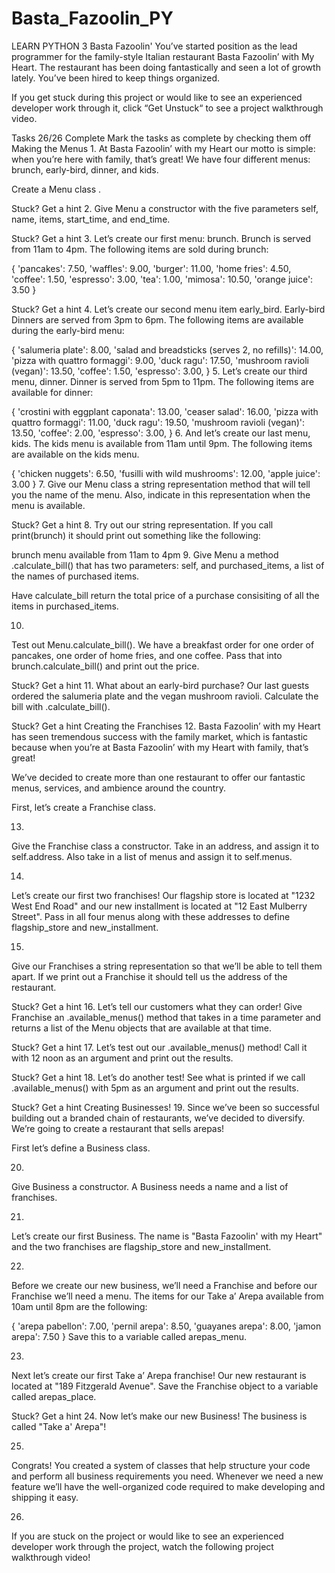 # Basta_Fazoolin_PY
LEARN PYTHON 3
Basta Fazoolin'
You’ve started position as the lead programmer for the family-style Italian restaurant Basta Fazoolin’ with My Heart. The restaurant has been doing fantastically and seen a lot of growth lately. You’ve been hired to keep things organized.

If you get stuck during this project or would like to see an experienced developer work through it, click “Get Unstuck“ to see a project walkthrough video.

Tasks
26/26 Complete
Mark the tasks as complete by checking them off
Making the Menus
1.
At Basta Fazoolin’ with my Heart our motto is simple: when you’re here with family, that’s great! We have four different menus: brunch, early-bird, dinner, and kids.

Create a Menu class .


Stuck? Get a hint
2.
Give Menu a constructor with the five parameters self, name, items, start_time, and end_time.


Stuck? Get a hint
3.
Let’s create our first menu: brunch. Brunch is served from 11am to 4pm. The following items are sold during brunch:

{
  'pancakes': 7.50, 'waffles': 9.00, 'burger': 11.00, 'home fries': 4.50, 'coffee': 1.50, 'espresso': 3.00, 'tea': 1.00, 'mimosa': 10.50, 'orange juice': 3.50
}

Stuck? Get a hint
4.
Let’s create our second menu item early_bird. Early-bird Dinners are served from 3pm to 6pm. The following items are available during the early-bird menu:

{
  'salumeria plate': 8.00, 'salad and breadsticks (serves 2, no refills)': 14.00, 'pizza with quattro formaggi': 9.00, 'duck ragu': 17.50, 'mushroom ravioli (vegan)': 13.50, 'coffee': 1.50, 'espresso': 3.00,
}
5.
Let’s create our third menu, dinner. Dinner is served from 5pm to 11pm. The following items are available for dinner:

{
  'crostini with eggplant caponata': 13.00, 'ceaser salad': 16.00, 'pizza with quattro formaggi': 11.00, 'duck ragu': 19.50, 'mushroom ravioli (vegan)': 13.50, 'coffee': 2.00, 'espresso': 3.00,
}
6.
And let’s create our last menu, kids. The kids menu is available from 11am until 9pm. The following items are available on the kids menu.

{
  'chicken nuggets': 6.50, 'fusilli with wild mushrooms': 12.00, 'apple juice': 3.00
}
7.
Give our Menu class a string representation method that will tell you the name of the menu. Also, indicate in this representation when the menu is available.


Stuck? Get a hint
8.
Try out our string representation. If you call print(brunch) it should print out something like the following:

brunch menu available from 11am to 4pm
9.
Give Menu a method .calculate_bill() that has two parameters: self, and purchased_items, a list of the names of purchased items.

Have calculate_bill return the total price of a purchase consisiting of all the items in purchased_items.

10.
Test out Menu.calculate_bill(). We have a breakfast order for one order of pancakes, one order of home fries, and one coffee. Pass that into brunch.calculate_bill() and print out the price.


Stuck? Get a hint
11.
What about an early-bird purchase? Our last guests ordered the salumeria plate and the vegan mushroom ravioli. Calculate the bill with .calculate_bill().


Stuck? Get a hint
Creating the Franchises
12.
Basta Fazoolin’ with my Heart has seen tremendous success with the family market, which is fantastic because when you’re at Basta Fazoolin’ with my Heart with family, that’s great!

We’ve decided to create more than one restaurant to offer our fantastic menus, services, and ambience around the country.

First, let’s create a Franchise class.

13.
Give the Franchise class a constructor. Take in an address, and assign it to self.address. Also take in a list of menus and assign it to self.menus.

14.
Let’s create our first two franchises! Our flagship store is located at "1232 West End Road" and our new installment is located at "12 East Mulberry Street". Pass in all four menus along with these addresses to define flagship_store and new_installment.

15.
Give our Franchises a string representation so that we’ll be able to tell them apart. If we print out a Franchise it should tell us the address of the restaurant.


Stuck? Get a hint
16.
Let’s tell our customers what they can order! Give Franchise an .available_menus() method that takes in a time parameter and returns a list of the Menu objects that are available at that time.


Stuck? Get a hint
17.
Let’s test out our .available_menus() method! Call it with 12 noon as an argument and print out the results.


Stuck? Get a hint
18.
Let’s do another test! See what is printed if we call .available_menus() with 5pm as an argument and print out the results.


Stuck? Get a hint
Creating Businesses!
19.
Since we’ve been so successful building out a branded chain of restaurants, we’ve decided to diversify. We’re going to create a restaurant that sells arepas!

First let’s define a Business class.

20.
Give Business a constructor. A Business needs a name and a list of franchises.

21.
Let’s create our first Business. The name is "Basta Fazoolin' with my Heart" and the two franchises are flagship_store and new_installment.

22.
Before we create our new business, we’ll need a Franchise and before our Franchise we’ll need a menu. The items for our Take a’ Arepa available from 10am until 8pm are the following:

{
  'arepa pabellon': 7.00, 'pernil arepa': 8.50, 'guayanes arepa': 8.00, 'jamon arepa': 7.50
}
Save this to a variable called arepas_menu.

23.
Next let’s create our first Take a’ Arepa franchise! Our new restaurant is located at "189 Fitzgerald Avenue". Save the Franchise object to a variable called arepas_place.


Stuck? Get a hint
24.
Now let’s make our new Business! The business is called "Take a' Arepa"!

25.
Congrats! You created a system of classes that help structure your code and perform all business requirements you need. Whenever we need a new feature we’ll have the well-organized code required to make developing and shipping it easy.

26.
If you are stuck on the project or would like to see an experienced developer work through the project, watch the following project walkthrough video!

